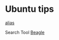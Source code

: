 # Ubuntu tips


[alias](https://github.com/thanhnguyenduy2304/C-Commandline/blob/master/alias.md)

Search Tool
[Beagle](https://ubuntuforums.org/showthread.php?t=182201)
